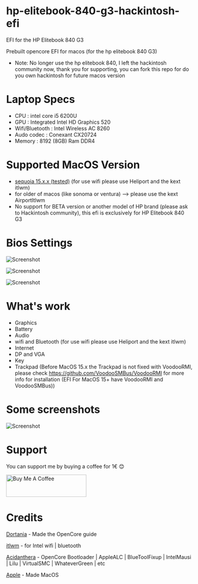 # hp-elitebook-840-g3-hackintosh-efi

EFI for the HP Elitebook 840 G3

Prebuilt opencore EFI for macos (for the hp elitebook 840 G3)

- Note: No longer use the hp elitebook 840, I left the hackintosh community now, thank you for supporting, you can fork this repo for do you own hackintosh for future macos version

# Laptop Specs
- CPU : intel core i5 6200U
- GPU : Integrated Intel HD Graphics 520
- Wifi/Bluetooth : Intel Wireless AC 8260
- Audo codec : Conexant CX20724
- Memory : 8192 (8GB) Ram DDR4

# Supported MacOS Version
- [sequoia 15.x.x (tested)](https://github.com/GeantW0rld/hp-elitebook-840-g3-hackintosh/tree/main/MacOS%20sequoia%2015.x) (for use wifi please use Heliport and the kext itlwm)
- for older of macos (like sonoma or ventura) --> please use the kext AirportItlwm
- No support for BETA version or another model of HP brand (please ask to Hackintosh community), this efi is exclusively for HP Elitebook 840 G3

# Bios Settings

![Screenshot](https://github.com/GeantW0rld/hp-elitebook-840-g3-hackintosh-efi/blob/main/Images/IMG_20240223_221044.jpg)

![Screenshot](https://github.com/GeantW0rld/hp-elitebook-840-g3-hackintosh-efi/blob/main/Images/IMG_20240223_221054.jpg)

![Screenshot](https://github.com/GeantW0rld/hp-elitebook-840-g3-hackintosh-efi/blob/main/Images/IMG_20240223_221105.jpg)

# What's work

- Graphics
- Battery
- Audio
- wifi and Bluetooth (for use wifi please use Heliport and the kext itlwm)
- Internet
- DP and VGA
- Key
- Trackpad (Before MacOS 15.x the Trackpad is not fixed with VoodooRMI, please check https://github.com/VoodooSMBus/VoodooRMI for more info for installation (EFI For MacOS 15+ have VoodooRMI and VoodooSMBus))

# Some screenshots

![Screenshot](https://github.com/GeantW0rld/hp-elitebook-840-g3-hackintosh-efi/blob/main/Images/mac15.png)

# Support
You can support me by buying a coffee for 1€ 😊

<a href="https://www.buymeacoffee.com/geantworld" target="_blank"><img src="https://cdn.buymeacoffee.com/buttons/v2/default-yellow.png" alt="Buy Me A Coffee" style="height: 60px !important;width: 217px !important;" ></a>

# Credits

[Dortania](https://dortania.github.io/OpenCore-Install-Guide/) - Made the OpenCore guide

[itlwm](https://github.com/OpenIntelWireless/itlwm) - for Intel wifi | bluetooth

[Acidanthera](https://github.com/acidanthera) - OpenCore Bootloader |  AppleALC | BlueToolFixup | IntelMausi | Lilu | VirtualSMC | WhateverGreen | etc

[Apple](https://www.apple.com/) - Made MacOS

